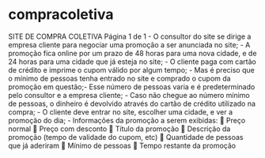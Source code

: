 # compracoletiva
SITE DE COMPRA COLETIVA Página 1 de 1 -  O  consultor  do  site  se  dirige  a  empresa  cliente  para  negociar  uma  promoção  a  ser anunciada no site; - A promoção fica online por um prazo de 48 horas para uma nova cidade, e de 24 horas para uma cidade que já esteja no site; - O cliente paga com cartão de crédito e imprime o cupom válido por algum tempo; - Mas é preciso que o mínimo de pessoas tenha entrado no site e comprado o cupom da promoção em questão;- Esse número de pessoas varia e é predeterminado pelo consultor e a empresa cliente; -  Caso  não  chegue  ao  número  mínimo  de  pessoas,  o  dinheiro  é  devolvido  através  do cartão de crédito utilizado na compra;  - O cliente deve entrar no site, escolher uma cidade, e ver a promoção do dia; - Informações da promoção a serem exibidas:      Preço normal     Preço com desconto     Título da promoção     Descrição da promoção (tempo de validade do cupom, etc)     Quantidade de pessoas que já aderiram     Mínimo de pessoas     Tempo restante da promoção
